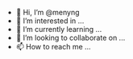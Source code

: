 - 👋 Hi, I’m @menyng
- 👀 I’m interested in ...
- 🌱 I’m currently learning ...
- 💞️ I’m looking to collaborate on ...
- 📫 How to reach me ...

<!---
menyng/menyng is a ✨ special ✨ repository because its `README.md` (this file) appears on your GitHub profile.
You can click the Preview link to take a look at your changes.
--->
